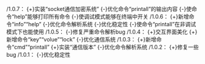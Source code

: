 /1.0.7：
{+}实装“socket通信加密系统”
{-}优化命令“printall”的输出内容
{-}使命令“help”能够打印所有命令
{-}使调试模式能够在终端中开关
/1.0.6：
{+}新增命令“info”“help”
{-}优化命令解析系统
{-}优化稳定性
{-}使命令“printall”在非调试模式下也能使用
/1.0.5：
{-}修复严重命令解析bug
/1.0.4：
{+}交互界面美化
{+}新增命令“key”“volue”“lock”
{-}优化通信系统
/1.0.3：
{+}新增命令“cmd”“printall”
{+}实装“通信版本”
{-}优化命令解析系统
/1.0.2：
{+}修复一些bug
/1.0.1：
{-}优化稳定性
